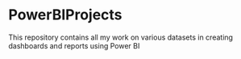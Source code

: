 # PowerBIProjects
This repository contains all my work on various datasets in creating dashboards and reports using Power BI
